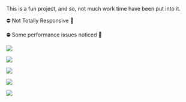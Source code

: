 This is a fun project, and so, not much work time have been put into it.

⛔ Not Totally Responsive 👀

⛔ Some performance issues noticed 👀

![](https://res.cloudinary.com/olayemii/image/upload/v1611791079/Screenshot_2021-01-28_at_00.42.20_vjlh8i.png)

![](https://res.cloudinary.com/olayemii/image/upload/v1611791079/Screenshot_2021-01-28_at_00.42.34_b1qawx.png)

![](https://res.cloudinary.com/olayemii/image/upload/v1611791083/Screenshot_2021-01-28_at_00.43.09_pwhvnb.png)

![](https://res.cloudinary.com/olayemii/image/upload/v1611791079/Screenshot_2021-01-28_at_00.42.59_zywee9.png)

![](https://res.cloudinary.com/olayemii/image/upload/v1611791076/Screenshot_2021-01-28_at_00.42.44_ozyqsb.png)
